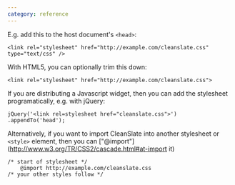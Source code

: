 ```yaml
---
category: reference
---
```


E.g. add this to the host document's `<head>`:

    <link rel="stylesheet" href="http://example.com/cleanslate.css" type="text/css" />

With HTML5, you can optionally trim this down:

    <link rel="stylesheet" href="http://example.com/cleanslate.css">

If you are distributing a Javascript widget, then you can add the stylesheet programatically, e.g. with jQuery:

    jQuery('<link rel=stylesheet href="cleanslate.css">')
    .appendTo('head');

Alternatively, if you want to import CleanSlate into another stylesheet or `<style>` element, then you can ["@import"](http://www.w3.org/TR/CSS2/cascade.html#at-import it)

    /* start of stylesheet */
        @import http://example.com/cleanslate.css
    /* your other styles follow */
